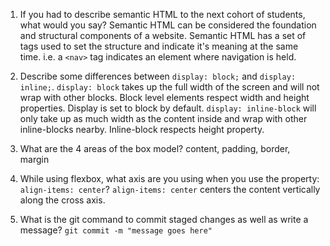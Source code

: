 1. If you had to describe semantic HTML to the next cohort of students, what would you say?
    Semantic HTML can be considered the foundation and structural components of a website. Semantic HTML has a set of tags used to set the structure and indicate it's meaning at the same time. i.e. a `<nav>` tag indicates an element where navigation is held.

2. Describe some differences between ```display: block;``` and ```display: inline;```.
    `display: block` takes up the full width of the screen and will not wrap with other blocks. Block level elements respect width and height properties. Display is set to block by default.
    `display: inline-block` will only take up as much width as the content inside and wrap with other inline-blocks nearby. Inline-block respects height property.
3. What are the 4 areas of the box model?
    content, padding, border, margin

4. While using flexbox, what axis are you using when you use the property: ```align-items: center```?
`align-items: center` centers the content vertically along the cross axis.

5. What is the git command to commit staged changes as well as write a message? 
    `git commit -m "message goes here"`